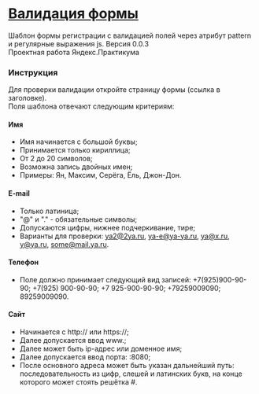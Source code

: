 # [Валидация формы](https://boyarkinev.github.io/praktikum-projects/ "Валидация формы")
Шаблон формы регистрации с валидацией полей через атрибут pattern и регулярные выражения js. Версия 0.0.3  
Проектная работа Яндекс.Практикума
### Инструкция
Для проверки валидации откройте страницу формы (ссылка в заголовке).  
Поля шаблона отвечают следующим критериям:
#### Имя
* Имя начинается с большой буквы;
* Принимается только кириллица;
* От 2 до 20 символов;
* Возможна запись двойных имен;
* Примеры: Ян, Максим, Серёга, Ёль, Джон-Дон.
#### E-mail
* Только латиница;
* "@" и "." - обязательные символы;
* Допускаются цифры, нижнее подчеркивание, тире;
* Варианты для проверки: ya2@2ya.ru, ya-e@ya-ya.ru, ya@x.ru, y@ya.ru, some@mail.ya.ru.
#### Телефон
* Поле должно принимает следующий вид записей: +7(925)900-90-90; +7(925) 900-90-90; +7 925-900-90-90; +79259009090; 89259009090.
#### Сайт
* Начинается с http:// или https://;
* Далее допускается ввод www.;
* Далее может быть ip-адрес или доменное имя;
* Далее допускается ввод порта: :8080;
* После основного адреса может быть указан дальнейший путь: последовательность из цифр, слешей и латинских букв, на конце которого может стоять решётка #.